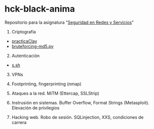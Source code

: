 # hck-black-anima

Repositorio para la asignatura "[Seguridad en Redes y Servicios](https://www.unavarra.es/ficha-asignaturaDOA/?languageId=100000&codPlan=243&codAsig=243707&anio=2018)"

1. Criptografía  
  - [practicaClay](https://github.com/jartigag/hck-black-anima/tree/master/practicaClay)
  - [bruteforcing-md5.py](https://github.com/jartigag/hck-black-anima/blob/master/bruteforcing-md5.py)

2. Autenticación  
  - [s.sh](https://github.com/jartigag/hck-black-anima/blob/master/s.sh)

3. VPNs                    

4. Footprinting, fingerprinting (nmap)

5. Ataques a la red. MiTM (Ettercap, SSLStrip)

6. Instrusión en sistemas. Buffer Overflow, Format Strings (Metasploit). Elevación de privilegios

7. Hacking web. Robo de sesión. SQLinjection, XXS, condiciones de carrera
